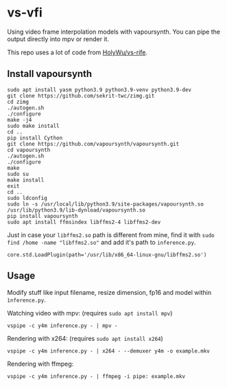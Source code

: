 # vs-vfi
Using video frame interpolation models with vapoursynth. You can pipe the output directly into mpv or render it.

This repo uses a lot of code from [HolyWu/vs-rife](https://github.com/HolyWu/vs-rife).

## Install vapoursynth
```
sudo apt install yasm python3.9 python3.9-venv python3.9-dev
git clone https://github.com/sekrit-twc/zimg.git
cd zimg
./autogen.sh
./configure
make -j4
sudo make install
cd ..
pip install Cython
git clone https://github.com/vapoursynth/vapoursynth.git
cd vapoursynth
./autogen.sh
./configure
make
sudo su
make install
exit
cd ..
sudo ldconfig
sudo ln -s /usr/local/lib/python3.9/site-packages/vapoursynth.so /usr/lib/python3.9/lib-dynload/vapoursynth.so
pip install vapoursynth
sudo apt install ffmsindex libffms2-4 libffms2-dev
```
Just in case your `libffms2.so` path is different from mine, find it with `sudo find /home -name "libffms2.so"` and add it's path to `inference.py`.
```
core.std.LoadPlugin(path='/usr/lib/x86_64-linux-gnu/libffms2.so')
```

## Usage
Modify stuff like input filename, resize dimension, fp16 and model within `ìnference.py`. 

Watching video with mpv: (requires `sudo apt install mpv`)
```
vspipe -c y4m inference.py - | mpv -
```
Rendering with x264: (requires `sudo apt install x264`)
```
vspipe -c y4m inference.py - | x264 - --demuxer y4m -o example.mkv
```
Rendering with ffmpeg:
```
vspipe -c y4m inference.py - | ffmpeg -i pipe: example.mkv
```
